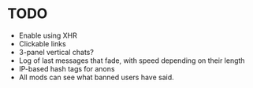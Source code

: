 # TODO
+ Enable using XHR
+ Clickable links
+ 3-panel vertical chats?
+ Log of last messages that fade, with speed depending on their length
+ IP-based hash tags for anons
+ All mods can see what banned users have said.
